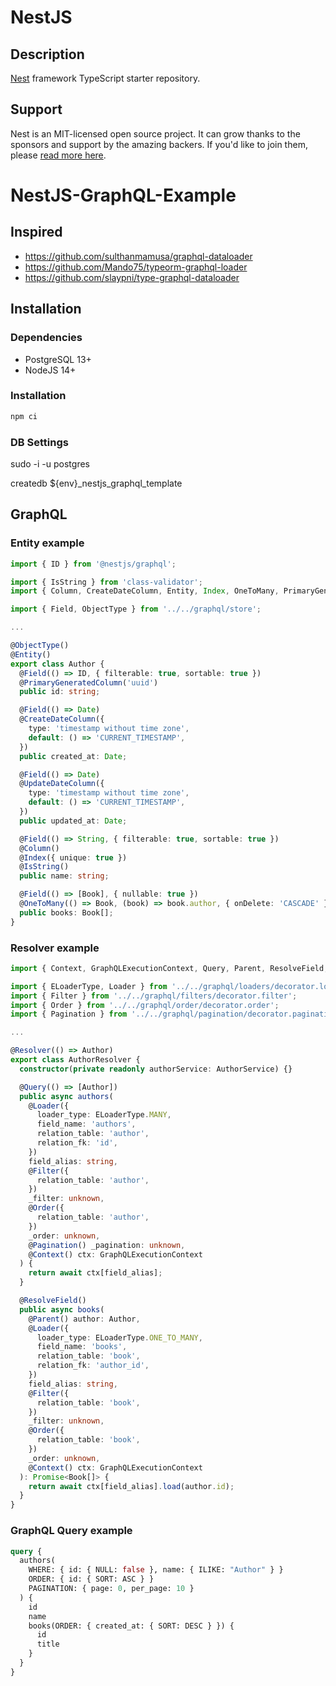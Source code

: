 # NestJS

## Description

[Nest](https://github.com/nestjs/nest) framework TypeScript starter repository.

## Support

Nest is an MIT-licensed open source project. It can grow thanks to the sponsors and support by the amazing backers. If you'd like to join them, please [read more here](https://docs.nestjs.com/support).

# NestJS-GraphQL-Example

## Inspired

* https://github.com/sulthanmamusa/graphql-dataloader
* https://github.com/Mando75/typeorm-graphql-loader
* https://github.com/slaypni/type-graphql-dataloader

## Installation

### Dependencies

* PostgreSQL 13+
* NodeJS 14+

### Installation

```bash
npm ci
```

### DB Settings

sudo -i -u postgres

createdb ${env}_nestjs_graphql_template

## GraphQL

### Entity example

```ts
import { ID } from '@nestjs/graphql';

import { IsString } from 'class-validator';
import { Column, CreateDateColumn, Entity, Index, OneToMany, PrimaryGeneratedColumn, UpdateDateColumn } from 'typeorm';

import { Field, ObjectType } from '../../graphql/store';

...

@ObjectType()
@Entity()
export class Author {
  @Field(() => ID, { filterable: true, sortable: true })
  @PrimaryGeneratedColumn('uuid')
  public id: string;

  @Field(() => Date)
  @CreateDateColumn({
    type: 'timestamp without time zone',
    default: () => 'CURRENT_TIMESTAMP',
  })
  public created_at: Date;

  @Field(() => Date)
  @UpdateDateColumn({
    type: 'timestamp without time zone',
    default: () => 'CURRENT_TIMESTAMP',
  })
  public updated_at: Date;

  @Field(() => String, { filterable: true, sortable: true })
  @Column()
  @Index({ unique: true })
  @IsString()
  public name: string;

  @Field(() => [Book], { nullable: true })
  @OneToMany(() => Book, (book) => book.author, { onDelete: 'CASCADE' })
  public books: Book[];
}

```

### Resolver example

```ts
import { Context, GraphQLExecutionContext, Query, Parent, ResolveField, Resolver } from '@nestjs/graphql';

import { ELoaderType, Loader } from '../../graphql/loaders/decorator.loader';
import { Filter } from '../../graphql/filters/decorator.filter';
import { Order } from '../../graphql/order/decorator.order';
import { Pagination } from '../../graphql/pagination/decorator.pagination';

...

@Resolver(() => Author)
export class AuthorResolver {
  constructor(private readonly authorService: AuthorService) {}

  @Query(() => [Author])
  public async authors(
    @Loader({
      loader_type: ELoaderType.MANY,
      field_name: 'authors',
      relation_table: 'author',
      relation_fk: 'id',
    })
    field_alias: string,
    @Filter({
      relation_table: 'author',
    })
    _filter: unknown,
    @Order({
      relation_table: 'author',
    })
    _order: unknown,
    @Pagination() _pagination: unknown,
    @Context() ctx: GraphQLExecutionContext
  ) {
    return await ctx[field_alias];
  }

  @ResolveField()
  public async books(
    @Parent() author: Author,
    @Loader({
      loader_type: ELoaderType.ONE_TO_MANY,
      field_name: 'books',
      relation_table: 'book',
      relation_fk: 'author_id',
    })
    field_alias: string,
    @Filter({
      relation_table: 'book',
    })
    _filter: unknown,
    @Order({
      relation_table: 'book',
    })
    _order: unknown,
    @Context() ctx: GraphQLExecutionContext
  ): Promise<Book[]> {
    return await ctx[field_alias].load(author.id);
  }
}
```

### GraphQL Query example

```graphql
query {
  authors(
    WHERE: { id: { NULL: false }, name: { ILIKE: "Author" } }
    ORDER: { id: { SORT: ASC } }
    PAGINATION: { page: 0, per_page: 10 }
  ) {
    id
    name
    books(ORDER: { created_at: { SORT: DESC } }) {
      id
      title
    }
  }
}
```
